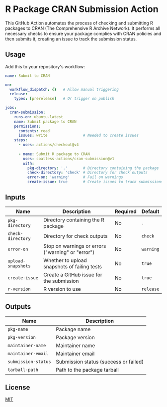 # R Package CRAN Submission Action

This GitHub Action automates the process of checking and submitting R packages to CRAN (The Comprehensive R Archive Network). 
It performs all necessary checks to ensure your package complies with CRAN policies and then submits it, creating an issue to track the submission status.

## Usage

Add this to your repository's workflow:

```yaml
name: Submit to CRAN

on:
  workflow_dispatch: {}   # Allow manual triggering
  release:
    types: [prerelease]   # Or trigger on publish

jobs:
  cran-submission:
    runs-on: ubuntu-latest
    name: Submit package to CRAN
    permissions:
      contents: read
      issues: write                # Needed to create issues
    steps:
      - uses: actions/checkout@v4
      
      - name: Submit R package to CRAN
        uses: coatless-actions/cran-submission@v1
        with:
          pkg-directory: '.'       # Directory containing the package
          check-directory: 'check' # Directory for check outputs
          error-on: 'warning'      # Fail on warnings
          create-issue: true       # Create issues to track submissions
```

## Inputs

| Name | Description | Required | Default |
|------|-------------|----------|---------|
| `pkg-directory` | Directory containing the R package | No | `.` |
| `check-directory` | Directory for check outputs | No | `check` |
| `error-on` | Stop on warnings or errors ("warning" or "error") | No | `warning` |
| `upload-snapshots` | Whether to upload snapshots of failing tests | No | `true` |
| `create-issue` | Create a GitHub issue for the submission | No | `true` |
| `r-version` | R version to use | No | `release` |

## Outputs

| Name | Description |
|------|-------------|
| `pkg-name` | Package name |
| `pkg-version` | Package version |
| `maintainer-name` | Maintainer name |
| `maintainer-email` | Maintainer email |
| `submission-status` | Submission status (success or failed) |
| `tarball-path` | Path to the package tarball |

## License

[MIT](LICENSE)